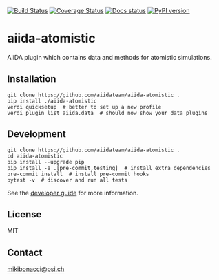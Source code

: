 [![Build Status][ci-badge]][ci-link]
[![Coverage Status][cov-badge]][cov-link]
[![Docs status][docs-badge]][docs-link]
[![PyPI version][pypi-badge]][pypi-link]

# aiida-atomistic

AiiDA plugin which contains data and methods for atomistic simulations.

## Installation

```shell
git clone https://github.com/aiidateam/aiida-atomistic .
pip install ./aiida-atomistic
verdi quicksetup  # better to set up a new profile
verdi plugin list aiida.data  # should now show your data plugins
```

## Development

```shell
git clone https://github.com/aiidateam/aiida-atomistic .
cd aiida-atomistic
pip install --upgrade pip
pip install -e .[pre-commit,testing]  # install extra dependencies
pre-commit install  # install pre-commit hooks
pytest -v  # discover and run all tests
```
See the [developer guide](http://aiida-atomistic.readthedocs.io/en/latest/developer_guide/index.html) for more information.

## License

MIT

## Contact

mikibonacci@psi.ch


[ci-badge]: https://github.com/aiidateam/aiida-atomistic/workflows/ci/badge.svg?branch=master
[ci-link]: https://github.com/aiidateam/aiida-atomistic/actions
[cov-badge]: https://coveralls.io/repos/github/aiidateam/aiida-atomistic/badge.svg?branch=master
[cov-link]: https://coveralls.io/github/aiidateam/aiida-atomistic?branch=master
[docs-badge]: https://readthedocs.org/projects/aiida-atomistic/badge
[docs-link]: http://aiida-atomistic.readthedocs.io/
[pypi-badge]: https://badge.fury.io/py/aiida-atomistic.svg
[pypi-link]: https://badge.fury.io/py/aiida-atomistic
